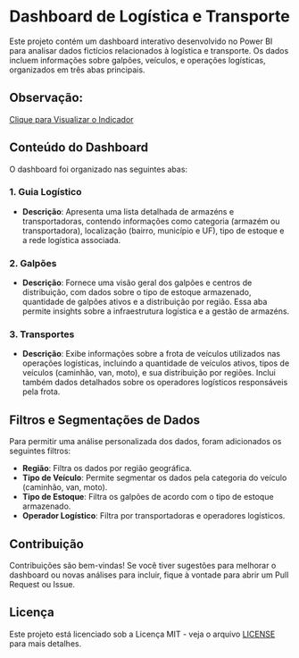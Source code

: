 # Dashboard de Logística e Transporte

Este projeto contém um dashboard interativo desenvolvido no Power BI para analisar dados fictícios relacionados à logística e transporte. Os dados incluem informações sobre galpões, veículos, e operações logísticas, organizados em três abas principais.

## Observação:


[Clique para Visualizar o Indicador](https://app.powerbi.com/view?r=eyJrIjoiNzYwNjBhNjktMTk3MC00YjliLWEwZDMtMTU2OTU5MTRkMzdhIiwidCI6IjQ2NTYxYzMxLTEzNGEtNDQyNS04NDg5LTUxNjQyODg0NTg5YyJ9)


## Conteúdo do Dashboard

O dashboard foi organizado nas seguintes abas:

### 1. Guia Logístico
- **Descrição**: Apresenta uma lista detalhada de armazéns e transportadoras, contendo informações como categoria (armazém ou transportadora), localização (bairro, município e UF), tipo de estoque e a rede logística associada.

### 2. Galpões
- **Descrição**: Fornece uma visão geral dos galpões e centros de distribuição, com dados sobre o tipo de estoque armazenado, quantidade de galpões ativos e a distribuição por região. Essa aba permite insights sobre a infraestrutura logística e a gestão de armazéns.

### 3. Transportes
- **Descrição**: Exibe informações sobre a frota de veículos utilizados nas operações logísticas, incluindo a quantidade de veículos ativos, tipos de veículos (caminhão, van, moto), e sua distribuição por regiões. Inclui também dados detalhados sobre os operadores logísticos responsáveis pela frota.

## Filtros e Segmentações de Dados

Para permitir uma análise personalizada dos dados, foram adicionados os seguintes filtros:

- **Região**: Filtra os dados por região geográfica.
- **Tipo de Veículo**: Permite segmentar os dados pela categoria do veículo (caminhão, van, moto).
- **Tipo de Estoque**: Filtra os galpões de acordo com o tipo de estoque armazenado.
- **Operador Logístico**: Filtra por transportadoras e operadores logísticos.

## Contribuição

Contribuições são bem-vindas! Se você tiver sugestões para melhorar o dashboard ou novas análises para incluir, fique à vontade para abrir um Pull Request ou Issue.

## Licença

Este projeto está licenciado sob a Licença MIT - veja o arquivo [LICENSE](LICENSE) para mais detalhes.
